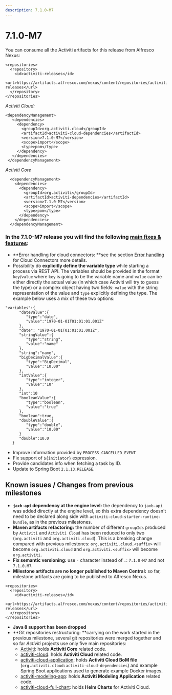 ```yaml
---
description: 7.1.0-M7
---
```


# 7.1.0-M7

You can consume all the Activiti artifacts for this release from Alfresco Nexus:

```markup
<repositories>
  <repository>
    <id>activiti-releases</id>
    <url>https://artifacts.alfresco.com/nexus/content/repositories/activiti-releases</url>
  </repository>
</repositories>
```

_Activiti Cloud:_

```markup
<dependencyManagement>
   <dependencies>
     <dependency>
       <groupId>org.activiti.cloud</groupId>
       <artifactId>activiti-cloud-dependencies</artifactId>
       <version>7.1.0-M7</version>
       <scope>import</scope>
       <type>pom</type>
     </dependency>
   </dependencies>
 </dependencyManagement>
```

_Activiti Core_

```markup
  <dependencyManagement>
    <dependencies>
      <dependency>
        <groupId>org.activiti</groupId>
        <artifactId>activiti-dependencies</artifactId>
        <version>7.1.0-M7</version>
        <scope>import</scope>
        <type>pom</type>
      </dependency>
    </dependencies>
  </dependencyManagement>
```

### In the 7.1.0-M7 release you will find the following [main fixes & features](https://github.com/Activiti/Activiti/milestone/31?closed=1):

* **Error handling for cloud connectors: **see the section [Error handling](../components/activiti-cloud-application/cloud-connectors.md#error-handling) for Cloud Connectors more details.
* Possibility do **explicitly define the variable type** while starting a process via REST API. The variables should be provided in the format `key`/`value` where `key` is going to be the variable name and `value` can be either directly the actual value (in which case Activiti will try to guess the type) or a complex object having two fields: `value` with the string representation of the value and `type`  explicitly defining the type. The example below uses a mix of these two options:

```markup
"variables":{
      "dateValue":{
         "type":"date",
         "value":"1970-01-01T01:01:01.001Z"
      },
      "date": "1970-01-01T01:01:01.001Z",
      "stringValue":{
         "type":"string",
         "value":"name"
      },
      "string":"name",
      "bigDecimalValue":{
         "type":"BigDecimal",
         "value":"10.00"
      },
      "intValue":{
         "type":"integer",
         "value":"10"
      },
      "int":10
      "booleanValue":{
         "type":"boolean",
         "value":"true"
      },
      "boolean":true,
      "doubleValue":{
         "type":"double",
         "value":"10.00"
      }
      "double":10.0
   }
```

* Improve information provided by `PROCESS_CANCELLED_EVENT`
* Fix support of `${initiator}` expression.
* Provide candidates info when fetching a task by ID.
* Update to Spring Boot  `2.1.13.RELEASE`.

## Known issues / Changes from previous milestones

* **`jaxb-api` dependency at the engine level:** the dependency to `jaxb-api` was added directly at the engine level, so this extra dependency doesn't need to be declared along side with `activiti-cloud-starter-runtime-bundle`, as in the previous milestones.&#x20;
* **Maven artifacts refactoring:** the number of different `groupIds` produced by `Activiti` and `Activiti Cloud` has been reduced to only two (`org.activiti` and `org.activiti.cloud`). This is a breaking change compared with previous milestones: `org.activiti.cloud.<suffix>` will become `org.activiti.cloud` and `org.activiti.<suffix>` will become `org.activiti`.
* **Fix semantic versioning:** use `-` character instead of `.`: `7.1.0-M7` and not `7.1.0.M7`.
* **Milestone artifacts are no longer published to Maven Central:**  so far, milestone artifacts are going to be published to Alfresco Nexus.

```markup
<repositories>
  <repository>
    <id>activiti-releases</id>
    <url>https://artifacts.alfresco.com/nexus/content/repositories/activiti-releases</url>
  </repository>
</repositories>
```

* **Java 8 support has been dropped**
* **Git repositories restructuring: **carrying on the work started in the previous milestone, several git repositories were merged together and so far _Activiti_ projects use only five main repositories:
  * [Activiti](https://github.com/Activiti/Activiti): holds **Activiti Core** related code.
  * [activiti-cloud](https://github.com/Activiti/activiti-cloud):  holds **Activiti Cloud** related code.
  * [activiti-cloud-application](https://github.com/Activiti/activiti-cloud-application): holds **Activiti Cloud BoM file** (`org.activiti.cloud:activiti-cloud-dependencies`) and example Spring Boot applications used to generate example Docker images.
  * [activiti-modeling-app](https://github.com/Activiti/activiti-modeling-app): holds **Activiti Modeling Application** related code.
  * [activiti-cloud-full-chart](https://github.com/Activiti/activiti-cloud-full-chart): holds **Helm Charts** for Activiti Cloud.

